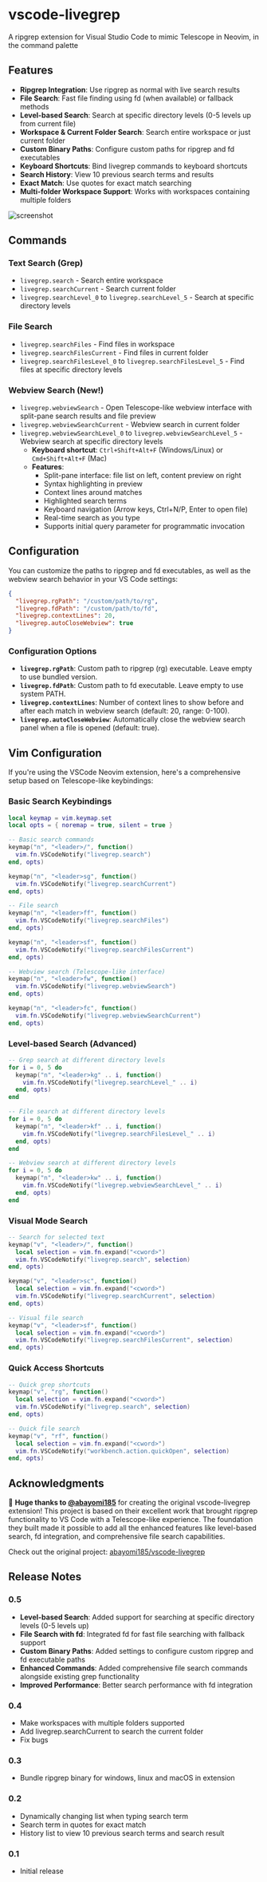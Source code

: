 # vscode-livegrep
A ripgrep extension for Visual Studio Code to mimic Telescope in Neovim, in the command palette

## Features

- **Ripgrep Integration**: Use ripgrep as normal with live search results
- **File Search**: Fast file finding using fd (when available) or fallback methods
- **Level-based Search**: Search at specific directory levels (0-5 levels up from current file)
- **Workspace & Current Folder Search**: Search entire workspace or just current folder
- **Custom Binary Paths**: Configure custom paths for ripgrep and fd executables
- **Keyboard Shortcuts**: Bind livegrep commands to keyboard shortcuts
- **Search History**: View 10 previous search terms and results
- **Exact Match**: Use quotes for exact match searching
- **Multi-folder Workspace Support**: Works with workspaces containing multiple folders

![screenshot](https://github.com/abayomi185/vscode-livegrep/blob/main/docs/animation.gif?raw=true)

## Commands

### Text Search (Grep)
- `livegrep.search` - Search entire workspace
- `livegrep.searchCurrent` - Search current folder
- `livegrep.searchLevel_0` to `livegrep.searchLevel_5` - Search at specific directory levels

### File Search
- `livegrep.searchFiles` - Find files in workspace
- `livegrep.searchFilesCurrent` - Find files in current folder  
- `livegrep.searchFilesLevel_0` to `livegrep.searchFilesLevel_5` - Find files at specific directory levels

### Webview Search (New!)
- `livegrep.webviewSearch` - Open Telescope-like webview interface with split-pane search results and file preview
- `livegrep.webviewSearchCurrent` - Webview search in current folder
- `livegrep.webviewSearchLevel_0` to `livegrep.webviewSearchLevel_5` - Webview search at specific directory levels
  - **Keyboard shortcut**: `Ctrl+Shift+Alt+F` (Windows/Linux) or `Cmd+Shift+Alt+F` (Mac)
  - **Features**: 
    - Split-pane interface: file list on left, content preview on right
    - Syntax highlighting in preview
    - Context lines around matches
    - Highlighted search terms
    - Keyboard navigation (Arrow keys, Ctrl+N/P, Enter to open file)
    - Real-time search as you type
    - Supports initial query parameter for programmatic invocation

## Configuration

You can customize the paths to ripgrep and fd executables, as well as the webview search behavior in your VS Code settings:

```json
{
  "livegrep.rgPath": "/custom/path/to/rg",
  "livegrep.fdPath": "/custom/path/to/fd",
  "livegrep.contextLines": 20,
  "livegrep.autoCloseWebview": true
}
```

### Configuration Options

- **`livegrep.rgPath`**: Custom path to ripgrep (rg) executable. Leave empty to use bundled version.
- **`livegrep.fdPath`**: Custom path to fd executable. Leave empty to use system PATH.
- **`livegrep.contextLines`**: Number of context lines to show before and after each match in webview search (default: 20, range: 0-100).
- **`livegrep.autoCloseWebview`**: Automatically close the webview search panel when a file is opened (default: true).

## Vim Configuration

If you're using the VSCode Neovim extension, here's a comprehensive setup based on Telescope-like keybindings:

### Basic Search Keybindings
```lua
local keymap = vim.keymap.set
local opts = { noremap = true, silent = true }

-- Basic search commands
keymap("n", "<leader>/", function()
  vim.fn.VSCodeNotify("livegrep.search")
end, opts)

keymap("n", "<leader>sg", function()
  vim.fn.VSCodeNotify("livegrep.searchCurrent")
end, opts)

-- File search
keymap("n", "<leader>ff", function()
  vim.fn.VSCodeNotify("livegrep.searchFiles")
end, opts)

keymap("n", "<leader>sf", function()
  vim.fn.VSCodeNotify("livegrep.searchFilesCurrent")
end, opts)

-- Webview search (Telescope-like interface)
keymap("n", "<leader>fw", function()
  vim.fn.VSCodeNotify("livegrep.webviewSearch")
end, opts)

keymap("n", "<leader>fc", function()
  vim.fn.VSCodeNotify("livegrep.webviewSearchCurrent")
end, opts)
```

### Level-based Search (Advanced)
```lua
-- Grep search at different directory levels
for i = 0, 5 do
  keymap("n", "<leader>kg" .. i, function()
    vim.fn.VSCodeNotify("livegrep.searchLevel_" .. i)
  end, opts)
end

-- File search at different directory levels  
for i = 0, 5 do
  keymap("n", "<leader>kf" .. i, function()
    vim.fn.VSCodeNotify("livegrep.searchFilesLevel_" .. i)
  end, opts)
end

-- Webview search at different directory levels
for i = 0, 5 do
  keymap("n", "<leader>kw" .. i, function()
    vim.fn.VSCodeNotify("livegrep.webviewSearchLevel_" .. i)
  end, opts)
end
```

### Visual Mode Search
```lua
-- Search for selected text
keymap("v", "<leader>/", function()
  local selection = vim.fn.expand("<cword>")
  vim.fn.VSCodeNotify("livegrep.search", selection)
end, opts)

keymap("v", "<leader>sc", function()
  local selection = vim.fn.expand("<cword>")
  vim.fn.VSCodeNotify("livegrep.searchCurrent", selection)
end, opts)

-- Visual file search
keymap("v", "<leader>sf", function()
  local selection = vim.fn.expand("<cword>")
  vim.fn.VSCodeNotify("livegrep.searchFilesCurrent", selection)
end, opts)
```

### Quick Access Shortcuts
```lua
-- Quick grep shortcuts
keymap("v", "rg", function()
  local selection = vim.fn.expand("<cword>")
  vim.fn.VSCodeNotify("livegrep.search", selection)
end, opts)

-- Quick file search
keymap("v", "rf", function()
  local selection = vim.fn.expand("<cword>")
  vim.fn.VSCodeNotify("workbench.action.quickOpen", selection)
end, opts)
```

## Acknowledgments

🙏 **Huge thanks to [@abayomi185](https://github.com/abayomi185/vscode-livegrep)** for creating the original vscode-livegrep extension! This project is based on their excellent work that brought ripgrep functionality to VS Code with a Telescope-like experience. The foundation they built made it possible to add all the enhanced features like level-based search, fd integration, and comprehensive file search capabilities.

Check out the original project: [abayomi185/vscode-livegrep](https://github.com/abayomi185/vscode-livegrep)

## Release Notes

### 0.5
- **Level-based Search**: Added support for searching at specific directory levels (0-5 levels up)
- **File Search with fd**: Integrated fd for fast file searching with fallback support
- **Custom Binary Paths**: Added settings to configure custom ripgrep and fd executable paths
- **Enhanced Commands**: Added comprehensive file search commands alongside existing grep functionality
- **Improved Performance**: Better search performance with fd integration

### 0.4
- Make workspaces with multiple folders supported
- Add livegrep.searchCurrent to search the current folder
- Fix bugs

### 0.3
- Bundle ripgrep binary for windows, linux and macOS in extension

### 0.2
- Dynamically changing list when typing search term
- Search term in quotes for exact match
- History list to view 10 previous search terms and search result
  
### 0.1
- Initial release
